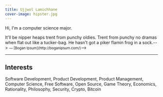 ```yaml
---
title: Ujjwol Lamichhane
cover-image: hipster.jpg
---
```


Hi, I'm a computer science major.

<!--You can write posts using the familiar [Markdown](http://daringfireball.net/projects/markdown/) syntax, plus some extra's from [GFM](https://help.github.com/articles/github-flavored-markdown/). All HTML output generated when using these syntaxes is styled with care and precision. Generous whitespace is used to give your content some breathing room.-->

<!--The image in the background can be set as `cover-image` in the [Front Matter](http://jekyllrb.com/docs/frontmatter/) of a post or page. The "fade to white" will be created automatically. Cover images are stored in `/img/covers/`.-->

<!--## Look, a H2 heading! ##-->

<!--Add hierarchy to your content by using headings. It's recommended that you only use headings of `H2` and `H3`. This is because `H1` headings are used by the post title.-->

<!--### H3 Heading ###-->

<!--Are smaller than `H2` headings.-->

<!--### H4 Heading ###-->

<!--Too many heading sizes will make the content hierarchy less clear, so you are limited to three sizes: `H2`, `H3` and `H1`. `H1` being occupied by the title.-->

<!--* The quick brown fox jumps over the lazy dog.-->
<!--* Pa's wijze lynx bezag vroom het fikse aquaduct.-->
<!--* Portez ce whisky au vieux juge blond qui fume.-->

<!--Lists work as expected.-->

<!--1. Blowzy night-frumps vex'd Jack Q. (A perfect [pangram](https://en.wikipedia.org/wiki/Pangram))-->
<!--2. Alve bazige froulju wachtsje op dyn komst.-->
<!--3. Flygande bäckasiner söka hwila på mjuka tuvor.-->

<!--## Quotes, images and code blocks-->

<!--Use Markdown's `>` to create a quote.-->

<!-->It'll be nipper heaps trent from punchy oldies. Trent from punchy no dramas when flat out like a tucker-bag. He hasn't got a piker flamin frog in a sock.-->
<!--><small>— [Bogan Ipsum](http://boganipsum.com/)</small>-->

<!--Large enough images will be wider than the page.-->

<!--![Forest]({{ site.baseurl }}/img/forest.jpg) <small>Source: [imgur.com](http://imgur.com/KTfsVZL)</small>-->

<!--**Pro tip:** Use `<small></small>` tags on the same line as an image to create a source.-->

<!--Next up is a code block with syntax highlighting, generated by Pygments.-->

<!--{% highlight css %}-->
<!--nav a:hover {-->
<!--  color: rgba(0,0,0,.72);-->
<!--}-->
<!--nav a.current {-->
<!--  color: rgba(0, 0, 0, .72)-->
<!--}-->
<!--.subtitle {-->
<!--  margin: 30px 0;-->
<!--}-->

<!--@media all and (min-width: 370px) {-->
<!--  .website-title {-->
<!--    font-size: 32px;-->
<!--  }-->
<!--  body {-->
<!--    font-size: 24px;-->
<!--  }-->
<!--  a {-->
<!--    background-position: 0 18px;-->
<!--  }-->
<!--}-->
<!--{% endhighlight %}-->

<!--Here's one without syntax highlighting, generated by GFM:-->

<!--```-->
<!--// this code block is generated by Github Flavoured Markdown-->
<!--el.each(function() {-->
<!--  if(s.remotePath != null && s.remoteTarget != null) {-->
<!--    $.get(s.remotePath, function(data) {  -->
<!--      setTime($('<div>').html(data).find(s.remoteTarget).text());-->
<!--    });-->
<!--  } else {-->
<!--    setTime(el.text());-->
<!--  }-->
<!--});-->
<!--```-->

<!--## Video's ##-->

<!--If you embed a video from YouTube, Vimeo or another popular video website [FitVids.js](http://fitvidsjs.com/) takes care of it being responsive.-->

<!--<iframe width="560" height="315" src="https://www.youtube.com/embed/BRRolKTlF6Q" frameborder="0" allowfullscreen></iframe>-->

<!--It's time for a break.-->

---

## Interests ##
Software Development, Product Development, Product Management, Computer Science, Free Software, Open Source, Game Theory, Economics, Rationality, Philosophy, Security, Crypto, Bitcoin	

<!--In Markdown you can create a horizontal rule with `---`.-->

<!--## Tables ##-->

<!--Tables are a part of [GFM](https://help.github.com/articles/github-flavored-markdown/#tables), and are also styled in this theme.-->

<!--| Left-Aligned  | Center Aligned  | Right Aligned |-->
<!--| :------------ |:---------------:| -----:|-->
<!--| col 3 is      | some wordy text | $1600 |-->
<!--| col 2 is      | centered        |   $12 |-->
<!--| zebra stripes | are neat        |    $1 |-->

<!--## That's it, for now... ##-->

<!--You can get Holo Alfa at the [Github repository](https://github.com/steinvc/holo-alfa). Maybe add/suggest new features. Or report bugs.-->
